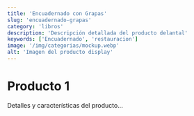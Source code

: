 ```yaml
---
title: 'Encuadernado con Grapas'
slug: 'encuadernado-grapas'
category: 'libros'
description: 'Descripción detallada del producto delantal'
keywords: ['Encuadernado', 'restauracion']
image: '/img/categorias/mockup.webp'
alt: 'Imagen del producto display'
---
```

# Producto 1
Detalles y características del producto...